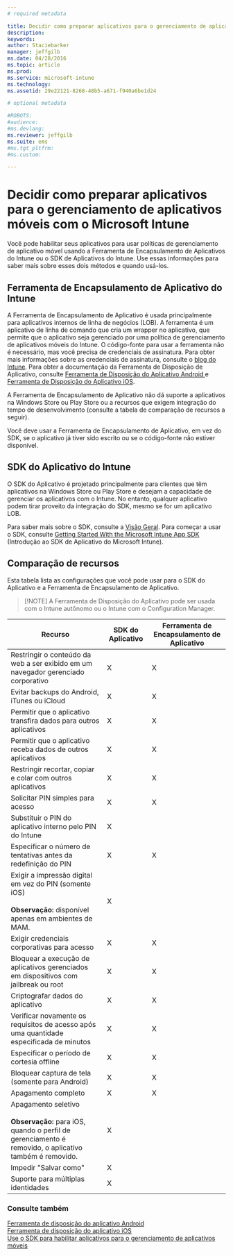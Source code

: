 ```yaml
---
# required metadata

title: Decidir como preparar aplicativos para o gerenciamento de aplicativos móveis com o Microsoft Intune | Microsoft Intune
description:
keywords:
author: Staciebarker
manager: jeffgilb
ms.date: 04/28/2016
ms.topic: article
ms.prod:
ms.service: microsoft-intune
ms.technology:
ms.assetid: 29e22121-8268-48b5-a671-f940a6be1d24

# optional metadata

#ROBOTS:
#audience:
#ms.devlang:
ms.reviewer: jeffgilb
ms.suite: ems
#ms.tgt_pltfrm:
#ms.custom:

---
```


# Decidir como preparar aplicativos para o gerenciamento de aplicativos móveis com o Microsoft Intune
Você pode habilitar seus aplicativos para usar políticas de gerenciamento de aplicativo móvel usando a Ferramenta de Encapsulamento de Aplicativos do Intune ou o SDK de Aplicativos do Intune. Use essas informações para saber mais sobre esses dois métodos e quando usá-los.

## Ferramenta de Encapsulamento de Aplicativo do Intune
A Ferramenta de Encapsulamento de Aplicativo é usada principalmente para aplicativos internos de linha de negócios (LOB). A ferramenta é um aplicativo de linha de comando que cria um wrapper no aplicativo, que permite que o aplicativo seja gerenciado por uma política de gerenciamento de aplicativos móveis do Intune. O código-fonte para usar a ferramenta não é necessário, mas você precisa de credenciais de assinatura.  Para obter mais informações sobre as credenciais de assinatura, consulte o [blog do Intune](http://blogs.technet.com/b/microsoftintune/archive/2015/02/25/how-to-obtain-the-prerequisites-for-the-intune-app-wrapping-tool-for-ios.aspx). Para obter a documentação da Ferramenta de Disposição de Aplicativo, consulte [Ferramenta de Disposição do Aplicativo Android ](prepare-android-apps-for-mobile-application-management-with-the-microsoft-intune-app-wrapping-tool.md) e [Ferramenta de Disposição do Aplicativo iOS](prepare-ios-apps-for-mobile-application-management-with-the-microsoft-intune-app-wrapping-tool.md).

A Ferramenta de Encapsulamento de Aplicativo não dá suporte a aplicativos na Windows Store ou Play Store ou a recursos que exigem integração do tempo de desenvolvimento (consulte a tabela de comparação de recursos a seguir).

Você deve usar a Ferramenta de Encapsulamento de Aplicativo, em vez do SDK, se o aplicativo já tiver sido escrito ou se o código-fonte não estiver disponível.

## SDK do Aplicativo do Intune
O SDK do Aplicativo é projetado principalmente para clientes que têm aplicativos na Windows Store ou Play Store e desejam a capacidade de gerenciar os aplicativos com o Intune. No entanto, qualquer aplicativo podem tirar proveito da integração do SDK, mesmo se for um aplicativo LOB.

Para saber mais sobre o SDK, consulte a [Visão Geral](/intune/develop/intune-app-sdk). Para começar a usar o SDK, consulte [Getting Started With the Microsoft Intune App SDK](/intune/develop/intune-app-sdk-get-started) (Introdução ao SDK de Aplicativo do Microsoft Intune).

## Comparação de recursos
Esta tabela lista as configurações que você pode usar para o SDK do Aplicativo e a Ferramenta de Encapsulamento de Aplicativo.

> [!NOTE] A Ferramenta de Disposição do Aplicativo pode ser usada com o Intune autônomo ou o Intune com o Configuration Manager.

|Recurso|SDK do Aplicativo|Ferramenta de Encapsulamento de Aplicativo|
|-----------|---------------------|-----------|
|Restringir o conteúdo da web a ser exibido em um navegador gerenciado corporativo|X|X|
|Evitar backups do Android, iTunes ou iCloud|X|X|
|Permitir que o aplicativo transfira dados para outros aplicativos|X|X|
|Permitir que o aplicativo receba dados de outros aplicativos|X|X|
|Restringir recortar, copiar e colar com outros aplicativos|X|X|
|Solicitar PIN simples para acesso|X|X|
|Substituir o PIN do aplicativo interno pelo PIN do Intune|X||
|Especificar o número de tentativas antes da redefinição do PIN|X|X|
|Exigir a impressão digital em vez do PIN (somente iOS)<br></br>**Observação:** disponível apenas em ambientes de MAM.|X||
|Exigir credenciais corporativas para acesso|X|X|
|Bloquear a execução de aplicativos gerenciados em dispositivos com jailbreak ou root|X|X|
|Criptografar dados do aplicativo|X|X|
|Verificar novamente os requisitos de acesso após uma quantidade especificada de minutos|X|X|
|Especificar o período de cortesia offline|X|X|
|Bloquear captura de tela (somente para Android)|X|X|
|Apagamento completo|X|X|
|Apagamento seletivo <br></br>**Observação:** para iOS, quando o perfil de gerenciamento é removido, o aplicativo também é removido.|X||
|Impedir "Salvar como" |X||
|Suporte para múltiplas identidades|X||

### Consulte também
[Ferramenta de disposição do aplicativo Android](prepare-android-apps-for-mobile-application-management-with-the-microsoft-intune-app-wrapping-tool.md)</br>
[Ferramenta de disposição do aplicativo iOS](prepare-ios-apps-for-mobile-application-management-with-the-microsoft-intune-app-wrapping-tool.md)</br>
[Use o SDK para habilitar aplicativos para o gerenciamento de aplicativos móveis](use-the-sdk-to-enable-apps-for-mobile-application-management.md)


<!--HONumber=May16_HO2-->


